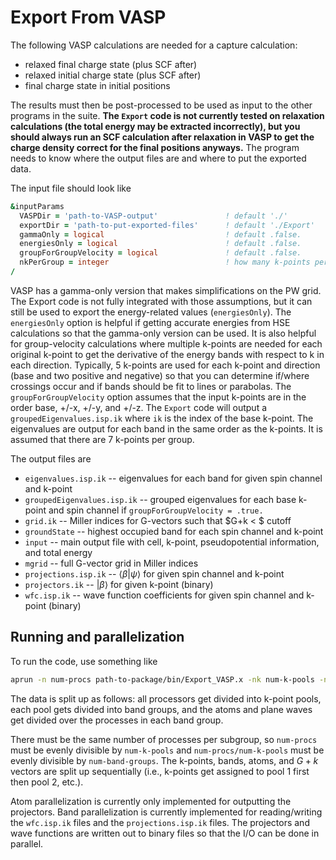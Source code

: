 # Export From VASP

The following VASP calculations are needed for a capture calculation:
* relaxed final charge state (plus SCF after)
* relaxed initial charge state (plus SCF after)
* final charge state in initial positions

The results must then be post-processed to be used as input to the other programs in the suite. **The `Export` code is not currently tested on relaxation calculations (the total energy may be extracted incorrectly), but you should always run an SCF calculation after relaxation in VASP to get the charge density correct for the final positions anyways.** The program needs to know where the output files are and where to put the exported data.

The input file should look like
```f90
&inputParams
  VASPDir = 'path-to-VASP-output'               ! default './'
  exportDir = 'path-to-put-exported-files'      ! default './Export'
  gammaOnly = logical                           ! default .false.
  energiesOnly = logical                        ! default .false.
  groupForGroupVelocity = logical               ! default .false.
  nkPerGroup = integer                          ! how many k-points per group if groupForGroupVelocity = .true.
/
```
VASP has a gamma-only version that makes simplifications on the PW grid. The Export code is not fully integrated with those assumptions, but it can still be used to export the energy-related values (`energiesOnly`). The `energiesOnly` option is helpful if getting accurate energies from HSE calculations so that the gamma-only version can be used. It is also helpful for group-velocity calculations where multiple k-points are needed for each original k-point to get the derivative of the energy bands with respect to k in each direction. Typically, 5 k-points are used for each k-point and direction (base and two positive and negative) so that you can determine if/where crossings occur and if bands should be fit to lines or parabolas. The `groupForGroupVelocity` option assumes that the input k-points are in the order base, +/-x, +/-y, and +/-z. The `Export` code will output a `groupedEigenvalues.isp.ik` where `ik` is the index of the base k-point. The eigenvalues are output for each band in the same order as the k-points. It is assumed that there are 7 k-points per group.

The output files are
* `eigenvalues.isp.ik` -- eigenvalues for each band for given spin channel and k-point
* `groupedEigenvalues.isp.ik` -- grouped eigenvalues for each base k-point and spin channel if `groupForGroupVelocity = .true.`
* `grid.ik` -- Miller indices for G-vectors such that $G+k < $ cutoff
* `groundState` -- highest occupied band for each spin channel and k-point
* `input` -- main output file with cell, k-point, pseudopotential information, and total energy
* `mgrid` -- full G-vector grid in Miller indices
* `projections.isp.ik` -- $\langle \beta | \psi \rangle$ for given spin channel and k-point
* `projectors.ik` -- $|\beta\rangle$ for given k-point (binary)
* `wfc.isp.ik` -- wave function coefficients for given spin channel and k-point (binary)

## Running and parallelization

To run the code, use something like 
```bash
aprun -n num-procs path-to-package/bin/Export_VASP.x -nk num-k-pools -nb num-band-groups < export.in > export.out
```
The data is split up as follows: all processors get divided into k-point pools, each pool gets divided into band groups, and the atoms and plane waves get divided over the processes in each band group.

There must be the same number of processes per subgroup, so `num-procs` must be evenly divisible by `num-k-pools` and `num-procs/num-k-pools` must be evenly divisible by `num-band-groups`. The k-points, bands, atoms, and $G+k$ vectors are split up sequentially (i.e., k-points get assigned to pool 1 first then pool 2, etc.). 

Atom parallelization is currently only implemented for outputting the projectors. Band parallelization is currently implemented for reading/writing the `wfc.isp.ik` files and the `projections.isp.ik` files. The projectors and wave functions are written out to binary files so that the I/O can be done in parallel.
